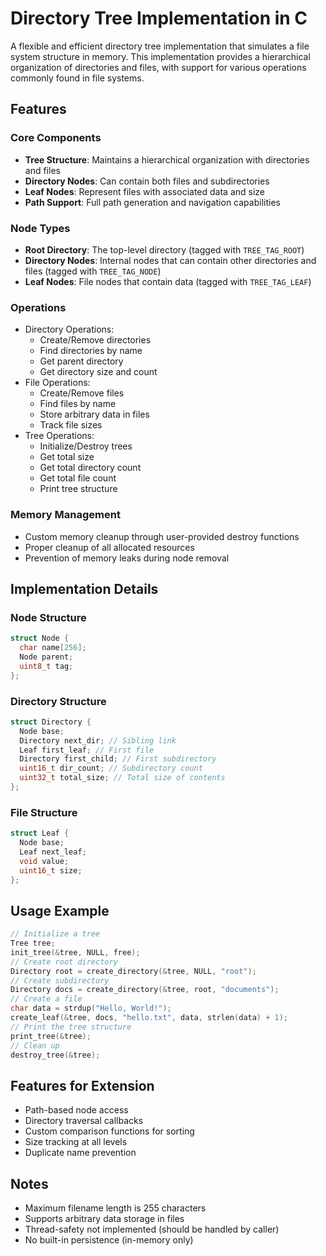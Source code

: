 # Directory Tree Implementation in C

A flexible and efficient directory tree implementation that simulates a file system structure in memory. This implementation provides a hierarchical organization of directories and files, with support for various operations commonly found in file systems.

## Features

### Core Components

- **Tree Structure**: Maintains a hierarchical organization with directories and files
- **Directory Nodes**: Can contain both files and subdirectories
- **Leaf Nodes**: Represent files with associated data and size
- **Path Support**: Full path generation and navigation capabilities

### Node Types

- **Root Directory**: The top-level directory (tagged with `TREE_TAG_ROOT`)
- **Directory Nodes**: Internal nodes that can contain other directories and files (tagged with `TREE_TAG_NODE`)
- **Leaf Nodes**: File nodes that contain data (tagged with `TREE_TAG_LEAF`)

### Operations

- Directory Operations:
  - Create/Remove directories
  - Find directories by name
  - Get parent directory
  - Get directory size and count
- File Operations:
  - Create/Remove files
  - Find files by name
  - Store arbitrary data in files
  - Track file sizes
- Tree Operations:
  - Initialize/Destroy trees
  - Get total size
  - Get total directory count
  - Get total file count
  - Print tree structure

### Memory Management

- Custom memory cleanup through user-provided destroy functions
- Proper cleanup of all allocated resources
- Prevention of memory leaks during node removal

## Implementation Details

### Node Structure

```c
struct Node {
  char name[256];
  Node parent;
  uint8_t tag;
};

```

### Directory Structure
```c
struct Directory {
  Node base;
  Directory next_dir; // Sibling link
  Leaf first_leaf; // First file
  Directory first_child; // First subdirectory
  uint16_t dir_count; // Subdirectory count
  uint32_t total_size; // Total size of contents
};
```

### File Structure

```c
struct Leaf {
  Node base;
  Leaf next_leaf;
  void value;
  uint16_t size;
};
```

## Usage Example
```c
// Initialize a tree
Tree tree;
init_tree(&tree, NULL, free);
// Create root directory
Directory root = create_directory(&tree, NULL, "root");
// Create subdirectory
Directory docs = create_directory(&tree, root, "documents");
// Create a file
char data = strdup("Hello, World!");
create_leaf(&tree, docs, "hello.txt", data, strlen(data) + 1);
// Print the tree structure
print_tree(&tree);
// Clean up
destroy_tree(&tree);
```

## Features for Extension
- Path-based node access
- Directory traversal callbacks
- Custom comparison functions for sorting
- Size tracking at all levels
- Duplicate name prevention

## Notes
- Maximum filename length is 255 characters
- Supports arbitrary data storage in files
- Thread-safety not implemented (should be handled by caller)
- No built-in persistence (in-memory only)